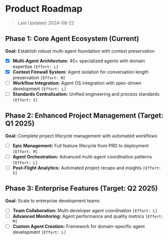# Product Roadmap
> Last Updated: 2024-08-22

## Phase 1: Core Agent Ecosystem (Current)
**Goal:** Establish robust multi-agent foundation with context preservation
- [x] **Multi-Agent Architecture:** 40+ specialized agents with domain expertise `[Effort: L]`
- [x] **Context Firewall System:** Agent isolation for conversation length preservation `[Effort: M]`
- [ ] **Workflow Integration:** Agent OS integration with spec-driven development `[Effort: L]`
- [ ] **Standards Centralization:** Unified engineering and process standards `[Effort: S]`

## Phase 2: Enhanced Project Management (Target: Q1 2025)
**Goal:** Complete project lifecycle management with automated workflows
- [ ] **Epic Management:** Full feature lifecycle from PRD to deployment `[Effort: M]`
- [ ] **Agent Orchestration:** Advanced multi-agent coordination patterns `[Effort: L]`
- [ ] **Post-Flight Analytics:** Automated project recaps and insights `[Effort: S]`

## Phase 3: Enterprise Features (Target: Q2 2025)
**Goal:** Scale to enterprise development teams
- [ ] **Team Collaboration:** Multi-developer agent coordination `[Effort: L]`
- [ ] **Advanced Monitoring:** Agent performance and quality metrics `[Effort: M]`
- [ ] **Custom Agent Creation:** Framework for domain-specific agent development `[Effort: L]`